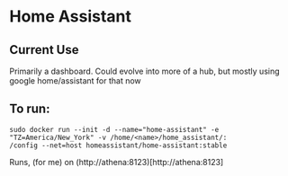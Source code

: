 # Home Assistant

## Current Use
Primarily a dashboard. Could evolve into more of a hub,
but mostly using google home/assistant for that now

## To run:
```
sudo docker run --init -d --name="home-assistant" -e "TZ=America/New_York" -v /home/<name>/home_assistant/:
/config --net=host homeassistant/home-assistant:stable
```

Runs, (for me) on (http://athena:8123)[http://athena:8123]
